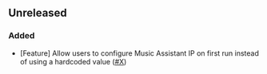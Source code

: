 ## Unreleased ##
### Added
- [Feature] Allow users to configure Music Assistant IP on first run instead of using a hardcoded value ([#X](https://github.com/glanyrafon01/cribarth-music-player/issues/X))
